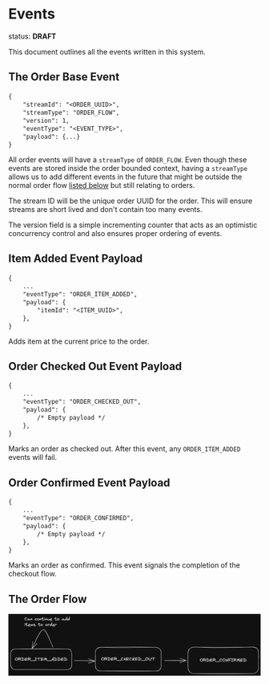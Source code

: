 # Events

status: **DRAFT**

This document outlines all the events written in this system.

## The Order Base Event

```jsonc
{
    "streamId": "<ORDER_UUID>",
    "streamType": "ORDER_FLOW",
    "version": 1,
    "eventType": "<EVENT_TYPE>",
    "payload": {...}
}
```

All order events will have a `streamType` of `ORDER_FLOW`.
Even though these events are stored inside the order bounded context, having a `streamType` allows us to add different events in the future that might be outside the normal order flow [listed below](#order-event-flow) but still relating to orders.

The stream ID will be the unique order UUID for the order.
This will ensure streams are short lived and don't contain too many events.

The version field is a simple incrementing counter that acts as an optimistic concurrency control and also ensures proper ordering of events.

## Item Added Event Payload

```jsonc
{
    ...
    "eventType": "ORDER_ITEM_ADDED",
    "payload": {
        "itemId": "<ITEM_UUID>",
    },
}
```

Adds item at the current price to the order.

## Order Checked Out Event Payload

```jsonc
{
    ...
    "eventType": "ORDER_CHECKED_OUT",
    "payload": {
        /* Empty payload */
    },
}
```

Marks an order as checked out.
After this event, any `ORDER_ITEM_ADDED` events will fail.

## Order Confirmed Event Payload

```jsonc
{
    ...
    "eventType": "ORDER_CONFIRMED",
    "payload": {
        /* Empty payload */
    },
}
```

Marks an order as confirmed.
This event signals the completion of the checkout flow.

## The Order Flow

![Order Flow](./diagrams/order-event-flow.png)
